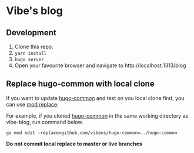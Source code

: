 # Vibe's blog

## Development
1. Clone this repo.
2. `yarn install`
3. `hugo server`
4. Open your favourite browser and navigate to http://localhost:1313/blog

## Replace hugo-common with local clone
If you want to update [hugo-common][1] and test on you local clone first, you can use [mod replace][2].

For example, if you cloned [hugo-common][1] in the same working directory as vibe-blog, run command below.
```
go mod edit -replace=github.com/vibeus/hugo-common=../hugo-common
```

**Do not commit local replace to master or live branches**

[1]: https://github.com/vibeus/hugo-common
[2]: https://github.com/golang/go/wiki/Modules#when-should-i-use-the-replace-directive
